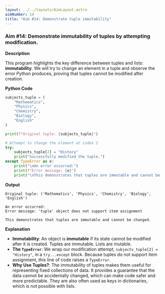 ```yaml
---
layout: ../../layouts/AimLayout.astro
aimNumber: 14
title: "Aim #14: Demonstrate tuple immutability"
---
```


### Aim #14: Demonstrate immutability of tuples by attempting modification.

**Description**

This program highlights the key difference between tuples and lists: **immutability**. We will try to change an element in a tuple and observe the error Python produces, proving that tuples cannot be modified after creation.

**Python Code**

```python
subjects_tuple = (
    "Mathematics",
    "Physics",
    "Chemistry",
    "Biology",
    "English"
)

print(f"Original tuple: {subjects_tuple}")

# Attempt to change the element at index 2
try:
    subjects_tuple[2] = "History"
    print("Successfully modified the tuple.")
except TypeError as e:
    print("\nAn error occurred:")
    print(f"Error message: {e}")
    print("\nThis demonstrates that tuples are immutable and cannot be changed.")
```

**Output**

```text
Original tuple: ('Mathematics', 'Physics', 'Chemistry', 'Biology', 'English')

An error occurred:
Error message: 'tuple' object does not support item assignment

This demonstrates that tuples are immutable and cannot be changed.
```

**Explanation**

- **Immutability**: An object is **immutable** if its state cannot be modified after it is created. Tuples are immutable. Lists are mutable.
- **The `TypeError`**: We wrap our modification attempt, `subjects_tuple[2] = "History"`, in a `try...except` block. Because tuples do not support item assignment, this line of code raises a `TypeError`.
- **Why Use Tuples?**: The immutability of tuples makes them useful for representing fixed collections of data. It provides a guarantee that the data cannot be accidentally changed, which can make code safer and more predictable. They are also often used as keys in dictionaries, which is not possible with lists.

